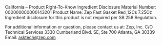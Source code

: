  
 
 
California – Product Right-To-Know Ingredient Disclosure 
Material Number: 000000000000143201 
Product Name: Zep Fast Gasket Red_12Cs 7.25Oz 
Ingredient disclosure for this product is not required per SB 258 Regulation. 
 
For additional information or question, please contact us at: 
Zep, Inc. 
C/O Technical Services 
3330 Cumberland Blvd. SE, Ste 700 
Atlanta, GA 30339 
Email: asktech@zep.com 
 
 
 
 
